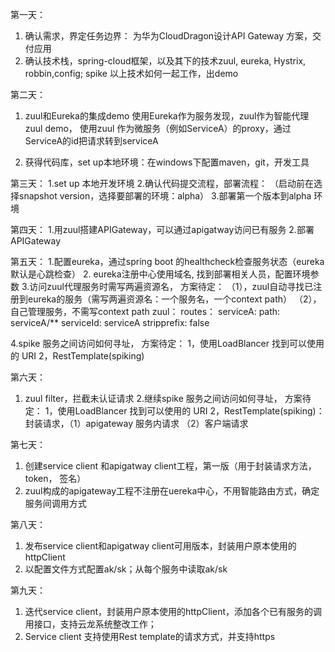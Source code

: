 
第一天：
1. 确认需求，界定任务边界： 为华为CloudDragon设计API Gateway 方案，交付应用
2. 确认技术栈，spring-cloud框架，以及其下的技术zuul, eureka, Hystrix, robbin,config; spike 以上技术如何一起工作，出demo


第二天：
1.  zuul和Eureka的集成demo
使用Eureka作为服务发现，zuul作为智能代理
zuul demo， 使用zuul 作为微服务（例如ServiceA）的proxy，通过ServiceA的id把请求转到serviceA

2. 获得代码库，set up本地环境：在windows下配置maven，git，开发工具


第三天：
1.set up 本地开发环境
2.确认代码提交流程，部署流程：
   （启动前在选择snapshot version，选择要部署的环境：alpha）
3.部署第一个版本到alpha 环境



第四天：
1.用zuul搭建APIGateway，可以通过apigatway访问已有服务
2.部署APIGateway


第五天：
1.配置eureka，通过spring boot 的healthcheck检查服务状态（eureka默认是心跳检查）
2.	eureka注册中心使用域名, 找到部署相关人员，配置环境参数
3.访问zuul代理服务时需写两遍资源名，
   方案待定：
  （1），zuul自动寻找已注册到eureka的服务（需写两遍资源名：一个服务名，一个context path）
   （2），自己管理服务，不需写context path
   zuul：
     routes：
        serviceA:
        path: serviceA/**
        serviceId: serviceA
        stripprefix: false

4.spike 服务之间访问如何寻址，
   方案待定：
1，使用LoadBlancer 找到可以使用的 URI
         2，RestTemplate(spiking)



第六天：
1. zuul filter，拦截未认证请求
2.继续spike 服务之间访问如何寻址，
   方案待定：
1，使用LoadBlancer 找到可以使用的 URI 
         2，RestTemplate(spiking)：
封装请求，（1）apigateway 服务内请求  （2）客户端请求



第七天：
1. 创建service client 和apigatway client工程，第一版（用于封装请求方法，token， 签名）
2. zuul构成的apigateway工程不注册在uereka中心，不用智能路由方式，确定服务间调用方式



第八天：
1. 发布service client和apigatway client可用版本，封装用户原本使用的httpClient
2. 以配置文件方式配置ak/sk；从每个服务中读取ak/sk


第九天：
1. 迭代service client，封装用户原本使用的httpClient，添加各个已有服务的调用接口，支持云龙系统整改工作；
2. Service client 支持使用Rest template的请求方式，并支持https




